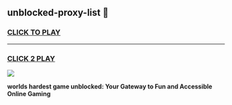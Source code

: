 
## unblocked-proxy-list 👋
<h3>
<a href="https://premium.freeplayer.one?title=unblocked-proxy-list&ref=14F">CLICK TO PLAY</a></h3>
<hr>

<h3>
<a href="https://premium.freeplayer.one?title=unblocked-proxy-list&ref=14F">CLICK 2 PLAY</a>
  
</h3>

<a href="https://premium.freeplayer.one?title=unblocked-proxy-list&ref=12F/"><img src="https://clearcache.store/games.png"></a>


**worlds hardest game unblocked: Your Gateway to Fun and Accessible Online Gaming**
